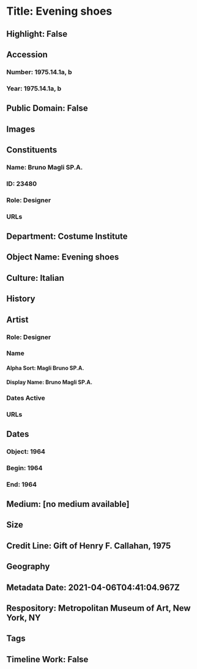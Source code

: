 # Title: Evening shoes
## Highlight: False
## Accession
### Number: 1975.14.1a, b
### Year: 1975.14.1a, b
## Public Domain: False
## Images
## Constituents
### Name: Bruno Magli SP.A.
### ID: 23480
### Role: Designer
### URLs
## Department: Costume Institute
## Object Name: Evening shoes
## Culture: Italian
## History
## Artist
### Role: Designer
### Name
#### Alpha Sort: Magli Bruno SP.A.
#### Display Name: Bruno Magli SP.A.
### Dates Active
### URLs
## Dates
### Object: 1964
### Begin: 1964
### End: 1964
## Medium: [no medium available]
## Size
## Credit Line: Gift of Henry F. Callahan, 1975
## Geography
## Metadata Date: 2021-04-06T04:41:04.967Z
## Respository: Metropolitan Museum of Art, New York, NY
## Tags
## Timeline Work: False